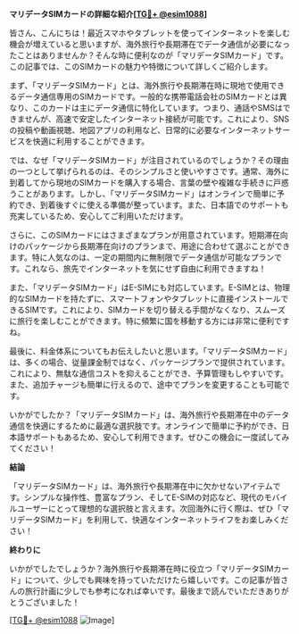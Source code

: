 **マリデータSIMカードの詳細な紹介[[TG💪+ @esim1088](https://t.me/s/esim1088)]**

皆さん、こんにちは！最近スマホやタブレットを使ってインターネットを楽しむ機会が増えていると思いますが、海外旅行や長期滞在でデータ通信が必要になったことはありませんか？そんな時に便利なのが「マリデータSIMカード」です。この記事では、このSIMカードの魅力や特徴について詳しくご紹介します。

まず、「マリデータSIMカード」とは、海外旅行や長期滞在時に現地で使用できるデータ通信専用のSIMカードです。一般的な携帯電話会社のSIMカードとは異なり、このカードは主にデータ通信に特化しています。つまり、通話やSMSはできませんが、高速で安定したインターネット接続が可能です。これにより、SNSの投稿や動画視聴、地図アプリの利用など、日常的に必要なインターネットサービスを快適に利用することができます。

では、なぜ「マリデータSIMカード」が注目されているのでしょうか？その理由の一つとして挙げられるのは、そのシンプルさと使いやすさです。通常、海外に到着してから現地のSIMカードを購入する場合、言葉の壁や複雑な手続きに戸惑うことがあります。しかし、「マリデータSIMカード」はオンラインで簡単に予約でき、到着後すぐに使える準備が整っています。また、日本語でのサポートも充実しているため、安心してご利用いただけます。

さらに、このSIMカードにはさまざまなプランが用意されています。短期滞在向けのパッケージから長期滞在向けのプランまで、用途に合わせて選ぶことができます。特に人気なのは、一定の期間内に無制限でデータ通信が可能なプランです。これなら、旅先でインターネットを気にせず自由に利用できますね！

また、「マリデータSIMカード」はE-SIMにも対応しています。E-SIMとは、物理的なSIMカードを持たずに、スマートフォンやタブレットに直接インストールできるSIMです。これにより、SIMカードを切り替える手間がなくなり、スムーズに旅行を楽しむことができます。特に頻繁に国を移動する方には非常に便利ですね。

最後に、料金体系についてもお伝えしたいと思います。「マリデータSIMカード」は、多くの場合、従量課金制ではなく、パッケージプランで提供されています。これにより、無駄な通信コストを抑えることができ、予算管理もしやすいです。また、追加チャージも簡単に行えるので、途中でプランを変更することも可能です。

いかがでしたか？「マリデータSIMカード」は、海外旅行や長期滞在中のデータ通信を快適にするために最適な選択肢です。オンラインで簡単に予約ができ、日本語サポートもあるため、安心して利用できます。ぜひこの機会に一度試してみてください！

**結論**

「マリデータSIMカード」は、海外旅行や長期滞在中に欠かせないアイテムです。シンプルな操作性、豊富なプラン、そしてE-SIMの対応など、現代のモバイルユーザーにとって理想的な選択肢と言えます。次回海外に行く際は、ぜひ「マリデータSIMカード」を利用して、快適なインターネットライフをお楽しみください！

**終わりに**

いかがでしたでしょうか？海外旅行や長期滞在時に役立つ「マリデータSIMカード」について、少しでも興味を持っていただけたら嬉しいです。この記事が皆さんの旅行計画に少しでも参考になれば幸いです。最後まで読んでいただきありがとうございました！

[[TG💪+ @esim1088](https://t.me/s/esim1088) ![Image](https://i.postimg.cc/Y0z9fWf4/image.png)]